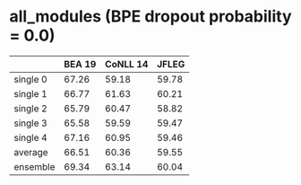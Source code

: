 # all_modules (BPE dropout probability = 0.0)

| | BEA 19 | CoNLL 14 | JFLEG |
| --- | --- | --- | --- |
| single 0 | 67.26 | 59.18 | 59.78 |
| single 1 | 66.77 | 61.63 | 60.21 |
| single 2 | 65.79 | 60.47 | 58.82 |
| single 3 | 65.58 | 59.59 | 59.47 |
| single 4 | 67.16 | 60.95 | 59.46 |
| average  | 66.51 | 60.36 | 59.55 |
| ensemble | 69.34 | 63.14 | 60.04 |


